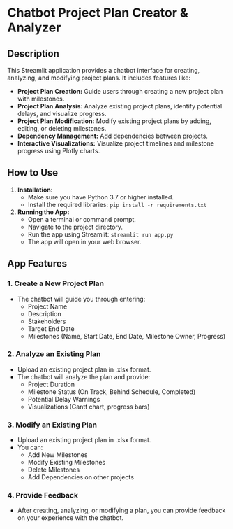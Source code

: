 # Chatbot Project Plan Creator & Analyzer

## Description

This Streamlit application provides a chatbot interface for creating, analyzing, and modifying project plans. It includes features like:

- **Project Plan Creation:** Guide users through creating a new project plan with milestones.
- **Project Plan Analysis:** Analyze existing project plans, identify potential delays, and visualize progress.
- **Project Plan Modification:** Modify existing project plans by adding, editing, or deleting milestones.
- **Dependency Management:** Add dependencies between projects. 
- **Interactive Visualizations:** Visualize project timelines and milestone progress using Plotly charts.

## How to Use

1. **Installation:**
   - Make sure you have Python 3.7 or higher installed.
   - Install the required libraries: `pip install -r requirements.txt`
2. **Running the App:**
   - Open a terminal or command prompt.
   - Navigate to the project directory.
   - Run the app using Streamlit: `streamlit run app.py`
   - The app will open in your web browser.

## App Features

### 1. Create a New Project Plan
   - The chatbot will guide you through entering:
     - Project Name
     - Description
     - Stakeholders
     - Target End Date
     - Milestones (Name, Start Date, End Date, Milestone Owner, Progress) 

### 2. Analyze an Existing Plan
   - Upload an existing project plan in .xlsx format.
   - The chatbot will analyze the plan and provide:
     - Project Duration
     - Milestone Status (On Track, Behind Schedule, Completed)
     - Potential Delay Warnings
     - Visualizations (Gantt chart, progress bars)

### 3. Modify an Existing Plan
   - Upload an existing project plan in .xlsx format.
   - You can:
     - Add New Milestones
     - Modify Existing Milestones 
     - Delete Milestones
     - Add Dependencies on other projects

### 4. Provide Feedback
   - After creating, analyzing, or modifying a plan, you can provide feedback on your experience with the chatbot. 


